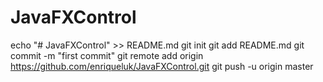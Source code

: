 # JavaFXControl
echo "# JavaFXControl" >> README.md
git init
git add README.md
git commit -m "first commit"
git remote add origin https://github.com/enriqueluk/JavaFXControl.git
git push -u origin master
